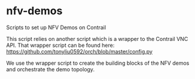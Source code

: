 nfv-demos
=========

Scripts to set up NFV Demos on Contrail

This script relies on another script which is a wrapper to the Contrail VNC API. 
That wrapper script can be found here:
https://github.com/tonyliu0592/orch/blob/master/config.py

We use the wrapper script to create the building blocks of the NFV demos and orchestrate the demo topology.
